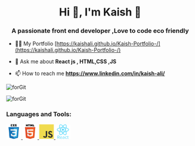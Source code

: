<h1 align="center">Hi 👋, I'm Kaish 💸</h1>
<h3 align="center">A passionate front end developer ,Love to code eco friendly</h3>

- 👨‍💻 My Portfolio [https://kaishali.github.io/Kaish-Portfolio-/](https://kaishali.github.io/Kaish-Portfolio-/)

- 💬 Ask me about **React js , HTML,CSS ,JS**

- 📫 How to reach me **https://www.linkedin.com/in/kaish-ali/**

<img src="https://github.com/KaishAli/KaishAli/raw/main/assets/91947877/b63968c0-9894-4a6d-9c4a-017893ed9265.gif" alt="forGit" width="200" height="200">

![forGit](https://github.com/KaishAli/KaishAli/assets/91947877/b63968c0-9894-4a6d-9c4a-017893ed9265)
<p align="left">
</p>

<h3 align="left">Languages and Tools:</h3>
<p align="left"> <a href="https://www.w3schools.com/css/" target="_blank" rel="noreferrer"> <img src="https://raw.githubusercontent.com/devicons/devicon/master/icons/css3/css3-original-wordmark.svg" alt="css3" width="40" height="40"/> </a> <a href="https://www.w3.org/html/" target="_blank" rel="noreferrer"> <img src="https://raw.githubusercontent.com/devicons/devicon/master/icons/html5/html5-original-wordmark.svg" alt="html5" width="40" height="40"/> </a> <a href="https://developer.mozilla.org/en-US/docs/Web/JavaScript" target="_blank" rel="noreferrer"> <img src="https://raw.githubusercontent.com/devicons/devicon/master/icons/javascript/javascript-original.svg" alt="javascript" width="40" height="40"/> </a> <a href="https://reactjs.org/" target="_blank" rel="noreferrer"> <img src="https://raw.githubusercontent.com/devicons/devicon/master/icons/react/react-original-wordmark.svg" alt="react" width="40" height="40"/> </a> </p>
<!---
KaishAli/KaishAli is a ✨ special ✨ repository because its `README.md` (this file) appears on your GitHub profile.
You can click the Preview link to take a look at your changes.
--->
